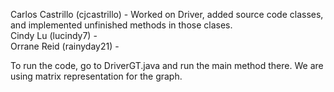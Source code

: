 Carlos Castrillo (cjcastrillo) - Worked on Driver, added source code classes, and implemented unfinished methods in those clases.  
Cindy Lu (lucindy7) -  
Orrane Reid (rainyday21) -

To run the code, go to DriverGT.java and run the main method there. We are using matrix representation for the graph.